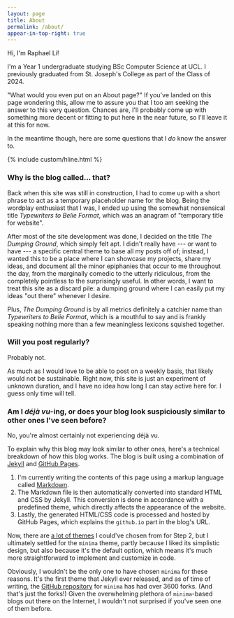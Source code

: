```yaml
---
layout: page
title: About
permalink: /about/
appear-in-top-right: true
---
```


Hi, I'm Raphael Li!

I'm a Year 1 undergraduate studying BSc Computer Science at UCL. I previously graduated from St. Joseph's College as part of the Class of 2024.

"What would you even put on an About page?" If you've landed on this page wondering this, allow me to assure you that I too am seeking the answer to this very question. Chances are, I'll probably come up with something more decent or fitting to put here in the near future, so I'll leave it at this for now.

In the meantime though, here are some questions that I _do_ know the answer to.

{% include custom/hline.html %}
<br>


### Why is the blog called... that?

Back when this site was still in construction, I had to come up with a short phrase to act as a temporary placeholder name for the blog. Being the wordplay enthusiast that I was, I ended up using the somewhat nonsensical title _Typewriters to Belie Format_, which was an anagram of "temporary title for website".

After most of the site development was done, I decided on the title _The Dumping Ground_, which simply felt apt. I didn't really have --- or want to have --- a specific central theme to base all my posts off of; instead, I wanted this to be a place where I can showcase my projects, share my ideas, and document all the minor epiphanies that occur to me throughout the day, from the marginally comedic to the utterly ridiculous, from the completely pointless to the surprisingly useful. In other words, I want to treat this site as a discard pile: a dumping ground where I can easily put my ideas "out there" whenever I desire.

Plus, _The Dumping Ground_ is by all metrics definitely a catchier name than _Typewriters to Belie Format_, which is a mouthful to say and is frankly speaking nothing more than a few meaningless lexicons squished together.


### Will you post regularly?

Probably not.

As much as I would love to be able to post on a weekly basis, that likely would not be sustainable. Right now, this site is just an experiment of unknown duration, and I have no idea how long I can stay active here for. I guess only time will tell.


### Am I _déjà vu_-ing, or does your blog look suspiciously similar to other ones I've seen before?

No, you're almost certainly not experiencing déjà vu.

To explain why this blog may look similar to other ones, here's a technical breakdown of how this blog works. The blog is built using a combination of [Jekyll](https://jekyllrb.com) and [GitHub Pages](https://pages.github.com).

1. I'm currently writing the contents of this page using a markup language called [Markdown](https://www.markdownguide.org).
1. The Markdown file is then automatically converted into standard HTML and CSS by Jekyll. This conversion is done in accordance with a predefined theme, which directly affects the appearance of the website. 
1. Lastly, the generated HTML/CSS code is processed and hosted by GitHub Pages, which explains the ```github.io``` part in the blog's URL.

Now, there are [a lot of themes](https://pages.github.com/themes/) I could've chosen from for Step 2, but I ultimately settled for the ```minima``` theme, partly because I liked its simplistic design, but also because it's the default option, which means it's much more straightforward to implement and customize in code.

Obviously, I wouldn't be the only one to have chosen ```minima``` for these reasons. It's the first theme that Jekyll ever released, and as of time of writing, the [GitHub repository](https://github.com/jekyll/minima) for ```minima``` has had over 3600 forks. (And that's just the forks!) Given the overwhelming plethora of ```minima```-based blogs out there on the Internet, I wouldn't not surprised if you've seen one of them before.